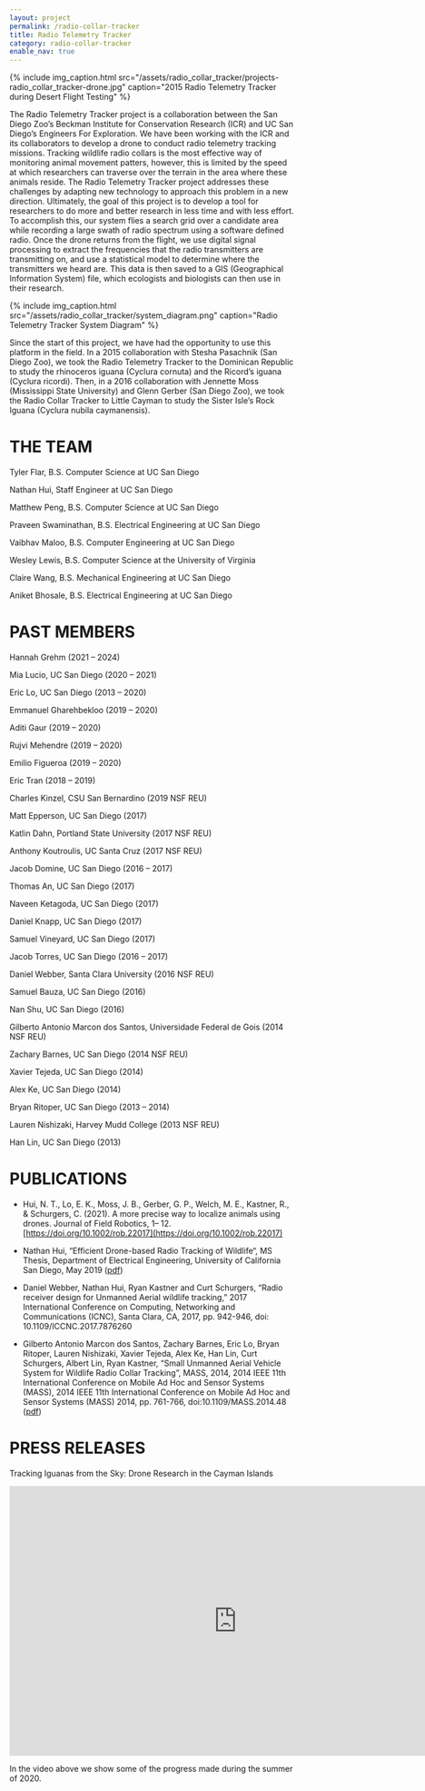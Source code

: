 ```yaml
---
layout: project
permalink: /radio-collar-tracker
title: Radio Telemetry Tracker
category: radio-collar-tracker
enable_nav: true
---
```

{% include 
    img_caption.html
    src="/assets/radio_collar_tracker/projects-radio_collar_tracker-drone.jpg"
    caption="2015 Radio Telemetry Tracker during Desert Flight Testing"
%}


The Radio Telemetry Tracker project is a collaboration between the San Diego Zoo’s Beckman Institute for Conservation Research (ICR) and UC San Diego’s Engineers For Exploration. We have been working with the ICR and its collaborators to develop a drone to conduct radio telemetry tracking missions. Tracking wildlife radio collars is the most effective way of monitoring animal movement patters, however, this is limited by the speed at which researchers can traverse over the terrain in the area where these animals reside. The Radio Telemetry Tracker project addresses these challenges by adapting new technology to approach this problem in a new direction. Ultimately, the goal of this project is to develop a tool for researchers to do more and better research in less time and with less effort. To accomplish this, our system flies a search grid over a candidate area while recording a large swath of radio spectrum using a software defined radio. Once the drone returns from the flight, we use digital signal processing to extract the frequencies that the radio transmitters are transmitting on, and use a statistical model to determine where the transmitters we heard are. This data is then saved to a GIS (Geographical Information System) file, which ecologists and biologists can then use in their research.

{% include 
    img_caption.html
    src="/assets/radio_collar_tracker/system_diagram.png"
    caption="Radio Telemetry Tracker System Diagram"
%}


Since the start of this project, we have had the opportunity to use this platform in the field. In a 2015 collaboration with Stesha Pasachnik (San Diego Zoo), we took the Radio Telemetry Tracker to the Dominican Republic to study the rhinoceros iguana (Cyclura cornuta) and the Ricord’s iguana (Cyclura ricordi). Then, in a 2016 collaboration with Jennette Moss (Mississippi State University) and Glenn Gerber (San Diego Zoo), we took the Radio Collar Tracker to Little Cayman to study the Sister Isle’s Rock Iguana (Cyclura nubila caymanensis).

# THE TEAM
Tyler Flar, B.S. Computer Science at UC San Diego

Nathan Hui, Staff Engineer at UC San Diego

Matthew Peng, B.S. Computer Science at UC San Diego

Praveen Swaminathan, B.S. Electrical Engineering at UC San Diego

Vaibhav Maloo, B.S. Computer Engineering at UC San Diego

Wesley Lewis, B.S. Computer Science at the University of Virginia

Claire Wang, B.S. Mechanical Engineering at UC San Diego

Aniket Bhosale, B.S. Electrical Engineering at UC San Diego

# PAST MEMBERS

Hannah Grehm (2021 – 2024)

Mia Lucio, UC San Diego (2020 – 2021)

Eric Lo, UC San Diego (2013 – 2020)

Emmanuel Gharehbekloo (2019 – 2020)

Aditi Gaur (2019 – 2020)

Rujvi Mehendre (2019 – 2020)

Emilio Figueroa (2019 – 2020)

Eric Tran (2018 – 2019)

Charles Kinzel, CSU San Bernardino (2019 NSF REU)

Matt Epperson, UC San Diego (2017)

Katlin Dahn, Portland State University (2017 NSF REU)

Anthony Koutroulis, UC Santa Cruz (2017 NSF REU)

Jacob Domine, UC San Diego (2016 – 2017)

Thomas An, UC San Diego (2017)

Naveen Ketagoda, UC San Diego (2017)

Daniel Knapp, UC San Diego (2017)

Samuel Vineyard, UC San Diego (2017)

Jacob Torres, UC San Diego (2016 – 2017)

Daniel Webber, Santa Clara University (2016 NSF REU)

Samuel Bauza, UC San Diego (2016)

Nan Shu, UC San Diego (2016)

Gilberto Antonio Marcon dos Santos, Universidade Federal de Gois (2014 NSF REU)

Zachary Barnes, UC San Diego (2014 NSF REU)

Xavier Tejeda, UC San Diego (2014)

Alex Ke, UC San Diego (2014)

Bryan Ritoper, UC San Diego (2013 – 2014)

Lauren Nishizaki, Harvey Mudd College (2013 NSF REU)

Han Lin, UC San Diego (2013)

# PUBLICATIONS
 - Hui, N. T., Lo, E. K., Moss, J. B., Gerber, G. P., Welch, M. E., Kastner, R., & Schurgers, C. (2021). A more precise way to localize animals using drones. Journal of Field Robotics, 1– 12. [https://doi.org/10.1002/rob.22017](https://doi.org/10.1002/rob.22017)

 - Nathan Hui, “Efficient Drone-based Radio Tracking of Wildlife“, MS Thesis, Department of Electrical Engineering, University of California San Diego, May 2019 ([pdf](https://escholarship.org/uc/item/4574s85j))

 - Daniel Webber, Nathan Hui, Ryan Kastner and Curt Schurgers, “Radio receiver design for Unmanned Aerial wildlife tracking,” 2017 International Conference on Computing, Networking and Communications (ICNC), Santa Clara, CA, 2017, pp. 942-946, doi: 10.1109/ICCNC.2017.7876260

 - Gilberto Antonio Marcon dos Santos, Zachary Barnes, Eric Lo, Bryan Ritoper, Lauren Nishizaki, Xavier Tejeda, Alex Ke, Han Lin, Curt Schurgers, Albert Lin, Ryan Kastner, “Small Unmanned Aerial Vehicle System for Wildlife Radio Collar Tracking”, MASS, 2014, 2014 IEEE 11th International Conference on Mobile Ad Hoc and Sensor Systems (MASS), 2014 IEEE 11th International Conference on Mobile Ad Hoc and Sensor Systems (MASS) 2014, pp. 761-766, doi:10.1109/MASS.2014.48 ([pdf](http://kastner.ucsd.edu/wp-content/uploads/2013/08/admin/mass14-radio_collar.pdf))

# PRESS RELEASES
Tracking Iguanas from the Sky: Drone Research in the Cayman Islands

<iframe width="800" height="475" src="https://www.youtube.com/embed/72Et6NEA_ng" title="E4E Radio Telemetry Tracking: Summer 2020" frameborder="0" allow="accelerometer; autoplay; clipboard-write; encrypted-media; gyroscope; picture-in-picture; web-share" referrerpolicy="strict-origin-when-cross-origin" allowfullscreen></iframe>

In the video above we show some of the progress made during the summer of 2020.

